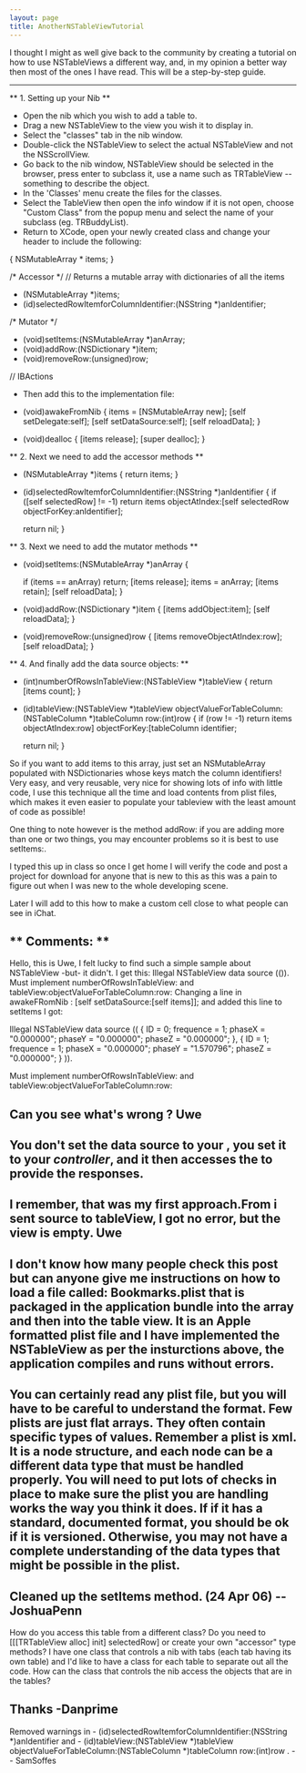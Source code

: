 ```yaml
---
layout: page
title: AnotherNSTableViewTutorial
---
```





I thought I might as well give back to the community by creating a tutorial on how to use  NSTableViews a different way, and, in my opinion a better way then most of the ones I have read. This will be a step-by-step guide.

----

** 1. Setting up your Nib **


* Open the nib which you wish to add a table to.
* Drag a new NSTableView to the view you wish it to display in.
* Select the "classes" tab in the nib window.
* Double-click the NSTableView to select the actual NSTableView and not the NSScrollView.
* Go back to the nib window, NSTableView should be selected in the browser, press enter to subclass it, use a name such as TRTableView -- something to describe the object.
* In the 'Classes' menu create the files for the classes.
* Select the TableView then open the info window if it is not open, choose "Custom Class" from the popup menu and select the name of your subclass (eg. TRBuddyList).
* Return to XCode, open your newly created class and change your header to include the following:

    
{
	NSMutableArray * items;
}

/* Accessor */
// Returns a mutable array with dictionaries of all the items
- (NSMutableArray *)items;
- (id)selectedRowItemforColumnIdentifier:(NSString *)anIdentifier;

/* Mutator */
- (void)setItems:(NSMutableArray *)anArray;
- (void)addRow:(NSDictionary *)item;
- (void)removeRow:(unsigned)row;

// IBActions


* Then add this to the implementation file:

    
- (void)awakeFromNib {
	items = [NSMutableArray new];
	[self setDelegate:self];
	[self setDataSource:self];
	[self reloadData];
}

- (void)dealloc {
	[items release];
	[super dealloc];
}


** 2. Next we need to add the accessor methods **
    
- (NSMutableArray *)items {
	return items;
}

- (id)selectedRowItemforColumnIdentifier:(NSString *)anIdentifier {
	if ([self selectedRow] != -1)
		return items objectAtIndex:[self selectedRow objectForKey:anIdentifier];

	return nil;
}

** 3. Next we need to add the mutator methods **
    
- (void)setItems:(NSMutableArray *)anArray {

	if (items == anArray)
                return;
        [items release];
	items = anArray;
        [items retain];
	[self reloadData];
}

- (void)addRow:(NSDictionary *)item {
	[items addObject:item];
	[self reloadData];
}

- (void)removeRow:(unsigned)row {
	[items removeObjectAtIndex:row];
	[self reloadData];
}

** 4. And finally add the data source objects: **
    
- (int)numberOfRowsInTableView:(NSTableView *)tableView {
	return [items count];
}
- (id)tableView:(NSTableView *)tableView objectValueForTableColumn:(NSTableColumn *)tableColumn row:(int)row {
	if (row != -1)
		return items objectAtIndex:row] objectForKey:[tableColumn identifier;

	return nil;
}


So if you want to add items to this array, just set an NSMutableArray populated with NSDictionaries whose keys match the column identifiers! Very easy, and very reusable, very nice for showing lots of info with little code, I use this technique all the time and load contents from plist files, which makes it even easier to populate your tableview with the least amount of code as possible!

One thing to note however is the method addRow: if you are adding more than one or two things, you may encounter problems so it is best to use setItems:.

I typed this up in class so once I get home I will verify the code and post a project for download for anyone that is new to this as this was a pain to figure out when I was new to the whole developing scene.

Later I will add to this how to make a custom cell close to what people can see in iChat.

** Comments: **
----

Hello, this is Uwe,
I felt lucky to find such a simple sample about NSTableView -but-
it didn't. I get this:
Illegal NSTableView data source (()).  Must implement numberOfRowsInTableView: and tableView:objectValueForTableColumn:row:
Changing a line in awakeFRomNib :  [self setDataSource:[self items]]; and added this line to setItems I got:

    
Illegal NSTableView data source ((
    {
        ID = 0; 
        frequence = 1; 
        phaseX = "0.000000"; 
        phaseY = "0.000000"; 
        phaseZ = "0.000000"; 
    }, 
    {
        ID = 1; 
        frequence = 1; 
        phaseX = "0.000000"; 
        phaseY = "1.570796"; 
        phaseZ = "0.000000"; 
    }
)). 

 Must implement numberOfRowsInTableView: and tableView:objectValueForTableColumn:row:

Can you see what's wrong ?
Uwe
----
You don't set the data source to your      , you set it to your *controller*, and it then accesses the       to provide the responses.
----
I remember, that was my first approach.From       i sent source to tableView, I got no error, but the view is empty.
Uwe
----
I don't know how many people check this post but can anyone give me instructions on how to load a file called: Bookmarks.plist that is packaged in the application bundle into the array and then into the table view. It is an Apple formatted plist file and I have implemented the NSTableView as per the insturctions above, the application compiles and runs without errors.
----
You can certainly read any plist file, but you will have to be careful to understand the format. Few plists are just flat arrays. They often contain specific types of values. Remember a plist is xml. It is a node structure, and each node can be a different data type that must be handled properly. You will need to put lots of checks in place to make sure the plist you are handling works the way you think it does. If if it has a standard, documented format, you should be ok if it is versioned. Otherwise, you may not have a complete understanding of the data types that might be possible in the plist.
----
Cleaned up the setItems method. (24 Apr 06) -- JoshuaPenn
----
How do you access this table from a different class? Do you need to [[[TRTableView alloc] init] selectedRow] or create your own "accessor" type methods? I have one class that controls a nib with tabs (each tab having its own table) and I'd like to have a class for each table to separate out all the code. How can the class that controls the nib access the objects that are in the tables?

Thanks
-Danprime
----
Removed warnings in - (id)selectedRowItemforColumnIdentifier:(NSString *)anIdentifier and - (id)tableView:(NSTableView *)tableView objectValueForTableColumn:(NSTableColumn *)tableColumn row:(int)row . -- SamSoffes

